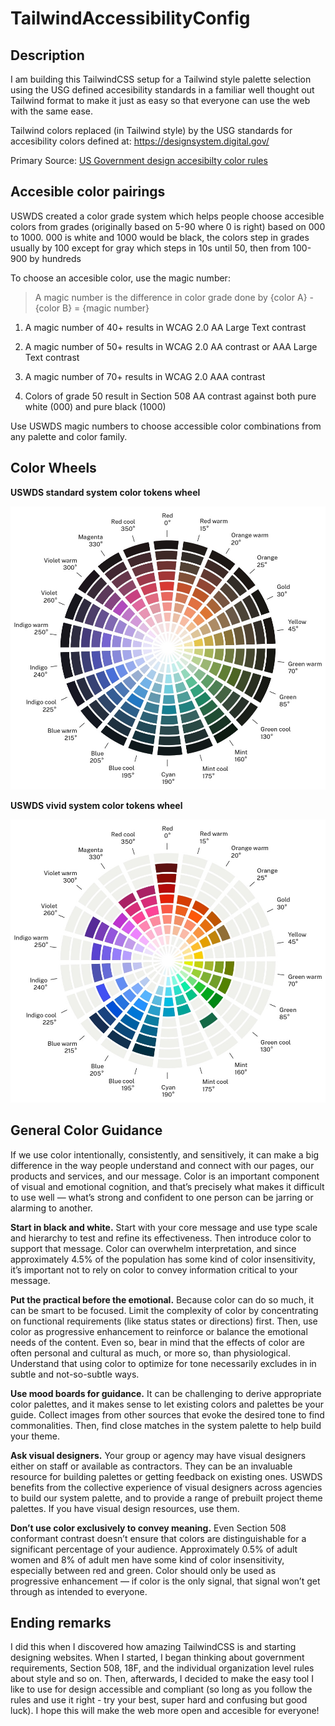 # TailwindAccessibilityConfig

## Description

I am building this TailwindCSS setup for a Tailwind style palette selection using the USG defined accesibility standards in a familiar well thought out Tailwind format to make it just as easy so that everyone can use the web with the same ease.

Tailwind colors replaced (in Tailwind style) by the USG standards for accesibility colors defined at: https://designsystem.digital.gov/

Primary Source: [US Government design accesibilty color rules](https://designsystem.digital.gov/design-tokens/color/overview/)

## Accesible color pairings

USWDS created a color grade system which helps people choose accesible colors from grades (originally based on 5-90 where 0 is right) based on 000 to 1000. 000 is white and 1000 would be black, the colors step in grades usually by 100 except for gray which steps in 10s until 50, then from 100-900 by hundreds

To choose an accesible color, use the magic number:

> A magic number is the difference in color grade done by {color A} - {color B} = {magic number}

1. A magic number of 40+ results in WCAG 2.0 AA Large Text contrast

2. A magic number of 50+ results in WCAG 2.0 AA contrast or AAA Large Text contrast

3. A magic number of 70+ results in WCAG 2.0 AAA contrast

4. Colors of grade 50 result in Section 508 AA contrast against both pure white (000) and pure black (1000)

Use USWDS magic numbers to choose accessible color combinations from any palette and color family.
 
## Color Wheels

**USWDS standard system color tokens wheel**

![](uswds-standard-color-wheel.jpg)

**USWDS vivid system color tokens wheel**

![](uswds-vivid-color-wheel.jpg)


## General Color Guidance

If we use color intentionally, consistently, and sensitively, it can make a big difference in the way people understand and connect with our pages, our products and services, and our message. Color is an important component of visual and emotional cognition, and that’s precisely what makes it difficult to use well — what’s strong and confident to one person can be jarring or alarming to another.

**Start in black and white.** Start with your core message and use type scale and hierarchy to test and refine its effectiveness. Then introduce color to support that message. Color can overwhelm interpretation, and since approximately 4.5% of the population has some kind of color insensitivity, it’s important not to rely on color to convey information critical to your message.

**Put the practical before the emotional.** Because color can do so much, it can be smart to be focused. Limit the complexity of color by concentrating on functional requirements (like status states or directions) first. Then, use color as progressive enhancement to reinforce or balance the emotional needs of the content. Even so, bear in mind that the effects of color are often personal and cultural as much, or more so, than physiological. Understand that using color to optimize for tone necessarily excludes in in subtle and not-so-subtle ways.

**Use mood boards for guidance.** It can be challenging to derive appropriate color palettes, and it makes sense to let existing colors and palettes be your guide. Collect images from other sources that evoke the desired tone to find commonalities. Then, find close matches in the system palette to help build your theme.

**Ask visual designers.** Your group or agency may have visual designers either on staff or available as contractors. They can be an invaluable resource for building palettes or getting feedback on existing ones. USWDS benefits from the collective experience of visual designers across agencies to build our system palette, and to provide a range of prebuilt project theme palettes. If you have visual design resources, use them.

**Don’t use color exclusively to convey meaning.** Even Section 508 conformant contrast doesn’t ensure that colors are distinguishable for a significant percentage of your audience. Approximately 0.5% of adult women and 8% of adult men have some kind of color insensitivity, especially between red and green. Color should only be used as progressive enhancement — if color is the only signal, that signal won’t get through as intended to everyone.

## Ending remarks

I did this when I discovered how amazing TailwindCSS is and starting designing websites. When I started, I began thinking about government requirements, Section 508, 18F, and the individual organization level rules about style and so on. Then, afterwards, I decided to make the easy tool I like to use for design accessible and compliant (so long as you follow the rules and use it right - try your best, super hard and confusing but good luck).  I hope this will make the web more open and accesible for everyone!
